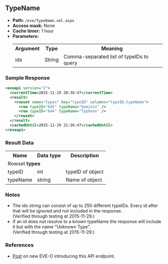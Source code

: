 ## TypeName

* __Path:__ ``/eve/TypeName.xml.aspx ``
* __Access mask:__ None
* __Cache timer:__ 1 hour
* __Parameters:__
    <table>
        <tbody>
            <tr>
                <th>Argument</th>
                <th>Type</th>
                <th>Meaning</th>
            </tr>
            <tr>
                <td>ids</td>
                <td>String</td>
                <td>Comma-separated list of typeIDs to query</td>
            </tr>
        </tbody>
    </table>

### Sample Response

```xml
<eveapi version="2">
  <currentTime>2015-11-29 20:36:47</currentTime>
  <result>
    <rowset name="types" key="typeID" columns="typeID,typeName">
      <row typeID="645" typeName="Dominix" />
      <row typeID="644" typeName="Typhoon" />
    </rowset>
  </result>
  <cachedUntil>2015-11-29 21:36:47</cachedUntil>
</eveapi>
```

### Result Data

<table>
    <tbody>
        <tr>
            <th>Name</th>
            <th>Data type</th>
            <th>Description</th>
        </tr>
        <tr>
            <td colspan="3">Rowset <strong>types</strong></td>
        </tr>
        <tr>
            <td>typeID</td>
            <td>int</td>
            <td>typeID of object</td>
        <tr>
            <td>typeName</td>
            <td>string</td>
            <td>Name of object</td>
        </tr>
    </tbody>
</table>

### Notes

* The ids string can consist of up to 250 different typeIDs. Every id after that will be ignored and not included in the response.<br />
(Verified through testing at 2015-11-29.)
* If an id does not resolve to a known typeName the response will include it but with the name "Unknown Type".<br />
(Verified through testing at 2015-11-29.)

### References

* [Post](https://forums.eveonline.com/default.aspx?g=posts&m=658822#post658822) on new EVE-O introducing this API endpoint.